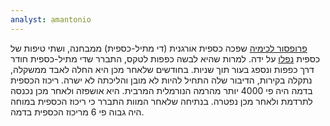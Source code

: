 ```yaml
---
analyst: amantonio
---
```


[פרופסור לכימיה](https://en.wikipedia.org/wiki/Karen_Wetterhahn) שפכה כספית אורגנית (די מתיל-כספית) ממבחנה, ושתי טיפות של כספית [נפלו](https://www.youtube.com/watch?v=NJ7M01jV058) על ידה. למרות שהיא לבשה כפפות לטקס, התברר שדי מתיל-כספית חודר דרך כפפות ונספג בעור תוך שניות.
בחודשים שלאחר מכן היא החלה לאבד ממשקלה, נתקלה בקירות, הדיבור שלה התחיל להיות לא מובן והליכתה לא ישרה. ריכוז הכספית בדמה היה פי 4000 יותר מהרמה הנורמלית המרבית. היא אושפזה ולאחר מכן נכנסה לתרדמת ולאחר מכן נפטרה. בנתיחה שלאחר המוות התברר כי ריכוז הכספית במוחה היה גבוה פי 6 מריכוז הכספית בדמה.
